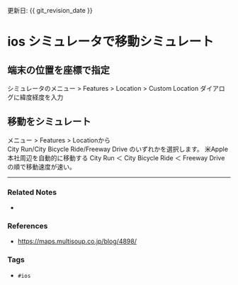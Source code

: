 更新日: {{ git_revision_date }}

# ios シミュレータで移動シミュレート
## 端末の位置を座標で指定
シミュレータのメニュー > Features > Location > Custom Location
ダイアログに緯度経度を入力

## 移動をシミュレート
メニュー > Features > Locationから  
City Run/City Bicycle Ride/Freeway Drive のいずれかを選択します。
米Apple本社周辺を自動的に移動する
City Run ＜ City Bicycle Ride ＜ Freeway Drive の順で移動速度が速い。

---
### Related Notes
- 

### References
- https://maps.multisoup.co.jp/blog/4898/

### Tags
- `#ios` 